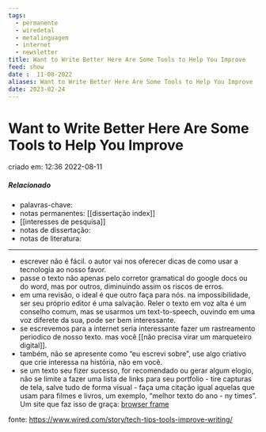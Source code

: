 ```yaml
---
tags:
  - permanente
  - wiredetal
  - metalinguagem
  - internet
  - newsletter
title: Want to Write Better Here Are Some Tools to Help You Improve
feed: show
date :  11-08-2022
aliases: Want to Write Better Here Are Some Tools to Help You Improve
date: 2023-02-24
---
```


# Want to Write Better Here Are Some Tools to Help You Improve

criado em: 12:36 2022-08-11

##### Relacionado

- palavras-chave: 
- notas permanentes: [[dissertação index]] 
- [[interesses de pesquisa]]
- notas de dissertação:
- notas de literatura: 

---

- escrever não é fácil. o autor vai nos oferecer dicas de como usar a tecnologia ao nosso favor.
- passe o texto não apenas pelo corretor gramatical do google docs ou do word, mas por outros, diminuindo assim os riscos de erros.
- em uma revisão, o ideal é que outro faça para nós. na impossibilidade, ser seu próprio editor é uma salvação. Reler o texto em voz alta é um conselho comum, mas se usarmos um text-to-speech, ouvindo em uma voz diferete da sua, pode ser bem interessante.
- se escrevemos para a internet seria interessante fazer um rastreamento periodico de nosso texto. mas você [[não precisa virar um marqueteiro digital]]. 
- também, não se apresente como “eu escrevi sobre”, use algo criativo que crie interessa na história, não em você.
- se um texto seu fizer sucesso, for recomendado ou gerar algum elogio, não se limite a fazer uma lista de links para seu portfolio - tire capturas de tela, salve tudo de forma visual - faça uma citação igual aquelas que usam para filmes e livros, um exemplo, “melhor texto do ano - ny times”. Um site que faz isso de graça: [browser frame](https://browserframe.com/)

fonte: https://www.wired.com/story/tech-tips-tools-improve-writing/
